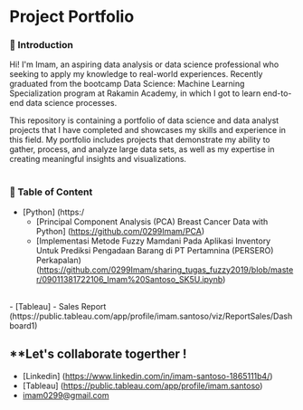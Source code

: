 # **Project Portfolio**
### 👋 Introduction
Hi! I'm Imam, an aspiring data analysis or data science professional who seeking to apply my knowledge to real-world experiences. 
Recently graduated from the bootcamp Data Science: Machine Learning Specialization program at Rakamin Academy, in which I got to learn end-to-end data science processes. 

This repository is containing a portfolio of data science and data analyst projects that I have completed and showcases my skills and experience in this field. My portfolio includes projects that demonstrate my ability to gather, process, and analyze large data sets, as well as my expertise in creating meaningful insights and visualizations.
<br>
<br>


### 📑 Table of Content
- [Python] (https:/
  - [Principal Component Analysis (PCA) Breast Cancer Data with Python] (https://github.com/0299Imam/PCA)
  - [Implementasi Metode Fuzzy Mamdani Pada Aplikasi Inventory Untuk Prediksi Pengadaan Barang di PT Pertamnina (PERSERO) Perkapalan) (https://github.com/0299Imam/sharing_tugas_fuzzy2019/blob/master/09011381722106_Imam%20Santoso_SK5U.ipynb)

<br>
- [Tableau]
  - Sales Report (https://public.tableau.com/app/profile/imam.santoso/viz/ReportSales/Dashboard1)

<br>


## **Let's collaborate togerther !
-  [Linkedin] (https://www.linkedin.com/in/imam-santoso-1865111b4/)
-  [Tableau] (https://public.tableau.com/app/profile/imam.santoso)
-  imam0299@gmail.com
